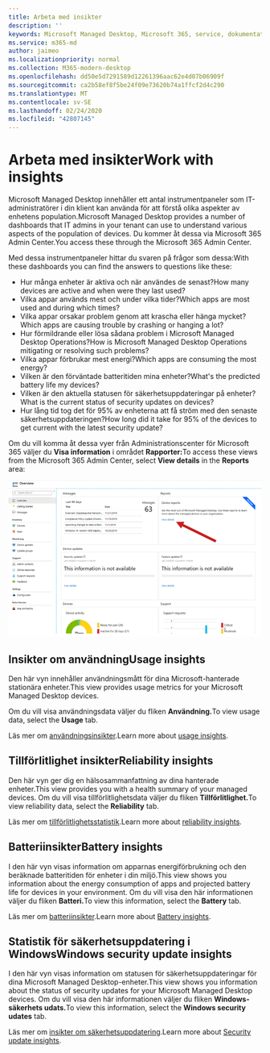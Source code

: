 ```yaml
---
title: Arbeta med insikter
description: ''
keywords: Microsoft Managed Desktop, Microsoft 365, service, dokumentation
ms.service: m365-md
author: jaimeo
ms.localizationpriority: normal
ms.collection: M365-modern-desktop
ms.openlocfilehash: dd50e5d7291589d12261396aac62e4d07b06909f
ms.sourcegitcommit: ca2b58ef8f5be24f09e73620b74a1ffcf2d4c290
ms.translationtype: MT
ms.contentlocale: sv-SE
ms.lasthandoff: 02/24/2020
ms.locfileid: "42807145"
---
```

# <a name="work-with-insights"></a><span data-ttu-id="eceee-103">Arbeta med insikter</span><span class="sxs-lookup"><span data-stu-id="eceee-103">Work with insights</span></span>

<span data-ttu-id="eceee-104">Microsoft Managed Desktop innehåller ett antal instrumentpaneler som IT-administratörer i din klient kan använda för att förstå olika aspekter av enhetens population.</span><span class="sxs-lookup"><span data-stu-id="eceee-104">Microsoft Managed Desktop provides a number of dashboards that IT admins in your tenant can use to understand various aspects of the population of devices.</span></span> <span data-ttu-id="eceee-105">Du kommer åt dessa via Microsoft 365 Admin Center.</span><span class="sxs-lookup"><span data-stu-id="eceee-105">You access these through the Microsoft 365 Admin Center.</span></span>

<span data-ttu-id="eceee-106">Med dessa instrumentpaneler hittar du svaren på frågor som dessa:</span><span class="sxs-lookup"><span data-stu-id="eceee-106">With these dashboards you can find the answers to questions like these:</span></span>

- <span data-ttu-id="eceee-107">Hur många enheter är aktiva och när användes de senast?</span><span class="sxs-lookup"><span data-stu-id="eceee-107">How many devices are active and when were they last used?</span></span>
- <span data-ttu-id="eceee-108">Vilka appar används mest och under vilka tider?</span><span class="sxs-lookup"><span data-stu-id="eceee-108">Which apps are most used and during which times?</span></span>
- <span data-ttu-id="eceee-109">Vilka appar orsakar problem genom att krascha eller hänga mycket?</span><span class="sxs-lookup"><span data-stu-id="eceee-109">Which apps are causing trouble by crashing or hanging a lot?</span></span>
- <span data-ttu-id="eceee-110">Hur förmildrande eller lösa sådana problem i Microsoft Managed Desktop Operations?</span><span class="sxs-lookup"><span data-stu-id="eceee-110">How is Microsoft Managed Desktop Operations mitigating or resolving such problems?</span></span>
- <span data-ttu-id="eceee-111">Vilka appar förbrukar mest energi?</span><span class="sxs-lookup"><span data-stu-id="eceee-111">Which apps are consuming the most energy?</span></span>
- <span data-ttu-id="eceee-112">Vilken är den förväntade batteritiden mina enheter?</span><span class="sxs-lookup"><span data-stu-id="eceee-112">What's the predicted battery life my devices?</span></span>
- <span data-ttu-id="eceee-113">Vilken är den aktuella statusen för säkerhetsuppdateringar på enheter?</span><span class="sxs-lookup"><span data-stu-id="eceee-113">What is the current status of security updates on devices?</span></span>
- <span data-ttu-id="eceee-114">Hur lång tid tog det för 95% av enheterna att få ström med den senaste säkerhetsuppdateringen?</span><span class="sxs-lookup"><span data-stu-id="eceee-114">How long did it take for 95% of the devices to get current with the latest security update?</span></span>

<span data-ttu-id="eceee-115">Om du vill komma åt dessa vyer från Administrationscenter för Microsoft 365 väljer du **Visa information** i området **Rapporter:**</span><span class="sxs-lookup"><span data-stu-id="eceee-115">To access these views from the Microsoft 365 Admin Center, select **View details** in the **Reports** area:</span></span>

![Administrationscenter med området Rapporter längst upp till höger, inklusive enhetsrapporter kortet och länken "Visa information".](../../media/insights_overview.png)



## <a name="usage-insights"></a><span data-ttu-id="eceee-117">Insikter om användning</span><span class="sxs-lookup"><span data-stu-id="eceee-117">Usage insights</span></span>
<span data-ttu-id="eceee-118">Den här vyn innehåller användningsmått för dina Microsoft-hanterade stationära enheter.</span><span class="sxs-lookup"><span data-stu-id="eceee-118">This view provides usage metrics for your Microsoft Managed Desktop devices.</span></span> 

<span data-ttu-id="eceee-119">Om du vill visa användningsdata väljer du fliken **Användning.**</span><span class="sxs-lookup"><span data-stu-id="eceee-119">To view usage data, select the **Usage** tab.</span></span>

<span data-ttu-id="eceee-120">Läs mer om [användningsinsikter](usage-insights.md).</span><span class="sxs-lookup"><span data-stu-id="eceee-120">Learn more about [usage insights](usage-insights.md).</span></span>

## <a name="reliability-insights"></a><span data-ttu-id="eceee-121">Tillförlitlighet insikter</span><span class="sxs-lookup"><span data-stu-id="eceee-121">Reliability insights</span></span>
<span data-ttu-id="eceee-122">Den här vyn ger dig en hälsosammanfattning av dina hanterade enheter.</span><span class="sxs-lookup"><span data-stu-id="eceee-122">This view provides you with a health summary of your managed devices.</span></span> <span data-ttu-id="eceee-123">Om du vill visa tillförlitlighetsdata väljer du fliken **Tillförlitlighet.**</span><span class="sxs-lookup"><span data-stu-id="eceee-123">To view reliability data, select the **Reliability** tab.</span></span>

<span data-ttu-id="eceee-124">Läs mer om [tillförlitlighetsstatistik](reliability-insights.md).</span><span class="sxs-lookup"><span data-stu-id="eceee-124">Learn more about [reliability insights](reliability-insights.md).</span></span>

## <a name="battery-insights"></a><span data-ttu-id="eceee-125">Batteriinsikter</span><span class="sxs-lookup"><span data-stu-id="eceee-125">Battery insights</span></span>
<span data-ttu-id="eceee-126">I den här vyn visas information om apparnas energiförbrukning och den beräknade batteritiden för enheter i din miljö.</span><span class="sxs-lookup"><span data-stu-id="eceee-126">This view shows you information about the energy consumption of apps and projected battery life for devices in your environment.</span></span> <span data-ttu-id="eceee-127">Om du vill visa den här informationen väljer du fliken **Batteri.**</span><span class="sxs-lookup"><span data-stu-id="eceee-127">To view this information, select the **Battery** tab.</span></span>

<span data-ttu-id="eceee-128">Läs mer om [batteriinsikter](battery-insights.md).</span><span class="sxs-lookup"><span data-stu-id="eceee-128">Learn more about [Battery insights](battery-insights.md).</span></span>

## <a name="windows-security-update-insights"></a><span data-ttu-id="eceee-129">Statistik för säkerhetsuppdatering i Windows</span><span class="sxs-lookup"><span data-stu-id="eceee-129">Windows security update insights</span></span>

<span data-ttu-id="eceee-130">I den här vyn visas information om statusen för säkerhetsuppdateringar för dina Microsoft Managed Desktop-enheter.</span><span class="sxs-lookup"><span data-stu-id="eceee-130">This view shows you information about the status of security updates for your Microsoft Managed Desktop devices.</span></span> <span data-ttu-id="eceee-131">Om du vill visa den här informationen väljer du fliken **Windows-säkerhets udats.**</span><span class="sxs-lookup"><span data-stu-id="eceee-131">To view this information, select the **Windows security udates** tab.</span></span>

<span data-ttu-id="eceee-132">Läs mer om [insikter om säkerhetsuppdatering](security-update-insights.md).</span><span class="sxs-lookup"><span data-stu-id="eceee-132">Learn more about [Security update insights](security-update-insights.md).</span></span>
